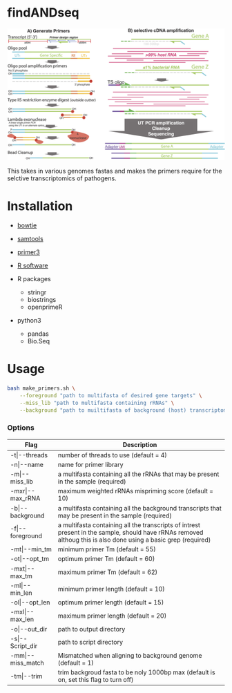 # findANDseq


![](STOPseq.png)


This takes in various genomes fastas and makes the primers require for the selctive transcriptomics of pathogens.

# Installation

 - [bowtie](https://bowtie-bio.sourceforge.net/index.shtml)
 - [samtools](http://www.htslib.org/)
 - [primer3](https://github.com/primer3-org/primer3)

 - [R software](https://www.r-project.org/)
 - R packages
    - stringr
    - biostrings
    - openprimeR
 - python3
    - pandas
    - Bio.Seq



# Usage

```bash
bash make_primers.sh \
	--foreground "path to multifasta of desired gene targets" \
	--miss_lib "path to multifasta containing rRNAs" \
	--background "path to muiltifasta of background (host) transcriptome"
```

### Options

| Flag             | Description                                                                                                                                                     |
|------------------|-----------------------------------------------------------------------------------------------------------------------------------------------------------------|
| -t\|--threads    | number of threads to use (default = 4) |
| -n\|--name       | name for primer library |
| -m\|--miss_lib   | a multifasta containing all the rRNAs that may be present in the sample (required) |
| -mxr\|--max_rRNA   | maximum weighted rRNAs mispriming score (default = 10) |
| -b\|--background | a multifasta containing all the background transcripts that may be present in the sample (required) |
| -f\|--foreground | a multifasta containing all the transcripts of intrest present in the sample, should have rRNAs removed althoug this is also done using a basic grep (required) |
| -mt\|--min_tm    | minimum primer Tm (default = 55) |
| -ot\|--opt_tm    | optimum primer Tm (default = 60) |
| -mxt\|--max_tm   | maximum primer Tm (default = 62) |
| -ml\|--min_len   | minimum primer length (default = 10) |
| -ol\|--opt_len   | optimum primer length (default = 15) |
| -mxl\|--max_len  | maximum primer length (default = 20) |
| -o\|--out_dir    | path to output directory |
| -s\|--Script_dir | path to script directory |
| -mm\|--miss_match | Mismatched when aligning to background genome (default = 1)      |
| -tm\|--trim | trim backgroud fasta to be noly 1000bp max (default is on, set this flag to turn off)      |

